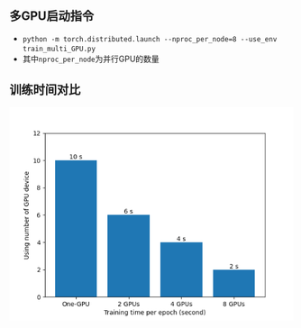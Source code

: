 ## 多GPU启动指令

- ```python -m torch.distributed.launch --nproc_per_node=8 --use_env train_multi_GPU.py```
- 其中```nproc_per_node```为并行GPU的数量

## 训练时间对比
![training time](./training_time.png)